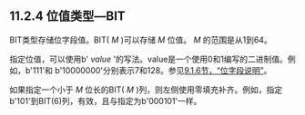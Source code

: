 ## 11.2.4 位值类型—BIT

BIT类型存储位字段值。BIT( *M* )可以存储 *M* 位值。 *M* 的范围是从1到64。

指定位值，可以使用b' *value* '的写法。value是一个使用0和1编写的二进制值。例如，b'111'和 b'10000000'分别表示7和128。参见[9.1.6节，“位字段说明”][09.01.06]。

如果指定一个小于 *M* 位长的BIT( *M* )列，则左侧使用零填充补齐。例如，指定b'101'到BIT(6)列，有效，且与指定为b'000101'一样。


[09.01.06]: ../Chapter_09/09.01.06_Bit-Field_Literals.md